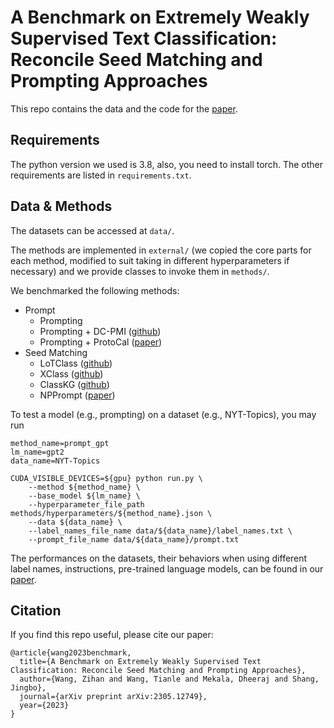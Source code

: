 # A Benchmark on Extremely Weakly Supervised Text Classification: Reconcile Seed Matching and Prompting Approaches

This repo contains the data and the code for the [paper](https://arxiv.org/abs/2305.12749).

## Requirements
The python version we used is 3.8, also, you need to install torch. The other requirements are listed in `requirements.txt`.

## Data & Methods

The datasets can be accessed at `data/`.

The methods are implemented in `external/` (we copied the core parts for each method, modified to suit taking in different hyperparameters if necessary) and we provide classes to invoke them in `methods/`. 

We benchmarked the following methods:
- Prompt
  - Prompting
  - Prompting + DC-PMI ([github](https://github.com/peterwestuw/surface-form-competition))
  - Prompting + ProtoCal ([paper](https://arxiv.org/abs/2205.10183))
- Seed Matching
  - LoTClass ([github](https://github.com/yumeng5/LOTClass))
  - XClass ([github](https://github.com/ZihanWangKi/XClass))
  - ClassKG ([github](https://github.com/zhanglu-cst/ClassKG))
  - NPPrompt ([paper](https://arxiv.org/abs/2212.06950))

To test a model (e.g., prompting) on a dataset (e.g., NYT-Topics), you may run
```
method_name=prompt_gpt
lm_name=gpt2
data_name=NYT-Topics

CUDA_VISIBLE_DEVICES=${gpu} python run.py \
    --method ${method_name} \
    --base_model ${lm_name} \
    --hyperparameter_file_path methods/hyperparameters/${method_name}.json \
    --data ${data_name} \
    --label_names_file_name data/${data_name}/label_names.txt \
    --prompt_file_name data/${data_name}/prompt.txt
```

The performances on the datasets, their behaviors when using different label names, instructions, pre-trained language models, can be found in our [paper](https://arxiv.org/abs/2305.12749).


## Citation
If you find this repo useful, please cite our paper:
```
@article{wang2023benchmark,
  title={A Benchmark on Extremely Weakly Supervised Text Classification: Reconcile Seed Matching and Prompting Approaches},
  author={Wang, Zihan and Wang, Tianle and Mekala, Dheeraj and Shang, Jingbo},
  journal={arXiv preprint arXiv:2305.12749},
  year={2023}
}
```